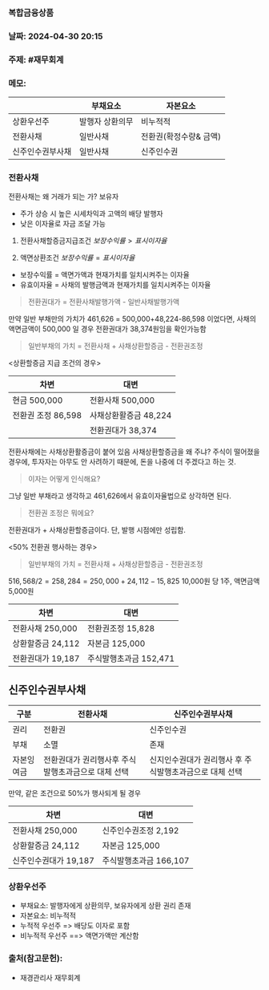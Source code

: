 ### 복합금융상품


### 날짜: 2024-04-30 20:15

### 주제:  #재무회계

### 메모:

|          | 부채요소     | 자본요소          |
| -------- | -------- | ------------- |
| 상환우선주    | 발행자 상환의무 | 비누적적          |
| 전환사채     | 일반사채     | 전환권(확정수량& 금액) |
| 신주인수권부사채 | 일반사채     | 신주인수권         |

### 전환사채

전환사채는 왜 거래가 되는 가?
보유자
- 주가 상승 시 높은 시세차익과 고액의 배당
발행자
- 낮은 이자율로 자금 조달 가능



1) 전환사채할증금지급조건
$보장수익률 > 표시이자율$


2) 액면상환조건
$보장수익률 = 표시이자율$

- 보장수익률 = 액면가액과 현재가치를 일치시켜주는 이자율
- 유효이자율 = 사채의 발행금액과 현재가치를 일치시켜주는 이자율

> 전환권대가 = 전환사채발행가액 - 일반사채발행가액

만약 일반 부채만의 가치가 461,626 = 500,000+48,224-86,598 이었다면, 사채의 액면금액이 500,000 일 경우  전환권대가  38,374원임을 확인가능함

>일반부채의 가치 
>= 전환사채 + 사채상환할증금 - 전환권조정


<상환할증금 지급 조건의 경우>

| 차변            | 대변             |
| ------------- | -------------- |
| 현금 500,000    | 전환사채 500,000   |
| 전환권 조정 86,598 | 사채상환활증금 48,224 |
|               | 전환권대가 38,374   |

전환사채에는 사채상환활증금이 붙어 있음
사채상환할증금을 왜 주냐?
주식이 떨어졌을 경우에, 투자자는 아무도 안 사려하기 때문에, 돈을 나중에 더 주겠다고 하는 것.

> 이자는 어떻게 인식해요?

그냥 일반 부채라고 생각하고 461,626에서 유효이자율법으로 상각하면 된다.

> 전환권 조정은 뭐에요?

전환권대가 + 사채상환할증금이다. 단, 발행 시점에만 성립함.


<50% 전환권 행사하는 경우>

>일반부채의 가치 
>= 전환사채 + 사채상환할증금 - 전환권조정

$516,568 /2 = 258,284=250,000+24,112-15,825$
10,000원 당 1주, 액면금액 5,000원


| 차변           | 대변              |
| ------------ | --------------- |
| 전환사채 250,000 | 전환권조정 15,828    |
| 상환할증금 24,112 | 자본금 125,000     |
| 전환권대가 19,187 | 주식발행초과금 152,471 |

## 신주인수권부사채


| 구분    | 전환사채                        | 신주인수권부사채                        |
| ----- | --------------------------- | ------------------------------- |
| 권리    | 전환권                         | 신주인수권                           |
| 부채    | 소멸                          | 존재                              |
| 자본잉여금 | 전환권대가 권리행사후 주식발행초과금으로 대체 선택 | 신지인수권대가 권리행사  후 주식발행초과금으로 대체 선택 |


만약, 같은 조건으로 50%가 행사되게 될 경우

| 차변             | 대변              |
| -------------- | --------------- |
| 전환사채 250,000   | 신주인수권조정 2,192   |
| 상환할증금 24,112   | 자본금 125,000     |
| 신주인수권대가 19,187 | 주식발행초과금 166,107 |



### 상환우선주
- 부채요소: 발행자에게 상환의무, 보유자에게 상환 권리 존재
- 자본요소: 비누적적
- 누적적 우선주 => 배당도 이자로 포함
- 비누적적 우선주 ==> 액면가액만 계산함


### 출처(참고문헌):
-  재경관리사 재무회계
